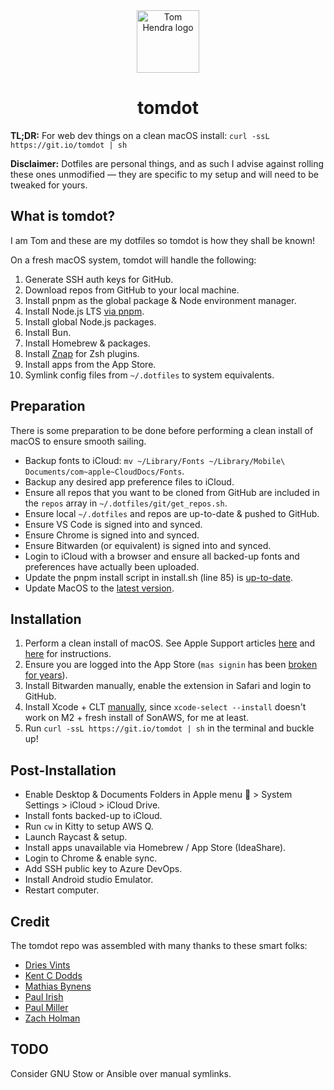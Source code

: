 <div align=center>
<img alt="Tom Hendra logo" src="https://res.cloudinary.com/tomhendra/image/upload/v1696166377/tomhendra-logo/tomhendra-avatar.png" width="100" />
<h1>tomdot</h1>
</div>

**TL;DR:** For web dev things on a clean macOS install: `curl -ssL https://git.io/tomdot | sh`

**Disclaimer:** Dotfiles are personal things, and as such I advise against rolling these ones unmodified — they are specific to my setup and will need to be tweaked for yours.

## What is tomdot?

I am Tom and these are my dotfiles so tomdot is how they shall be known!

On a fresh macOS system, tomdot will handle the following:

1. Generate SSH auth keys for GitHub.
2. Download repos from GitHub to your local machine.
3. Install pnpm as the global package & Node environment manager.
4. Install Node.js LTS [via pnpm](https://pnpm.io/cli/env).
5. Install global Node.js packages.
6. Install Bun.
7. Install Homebrew & packages.
8. Install [Znap](https://github.com/marlonrichert/zsh-snap) for Zsh plugins.
9. Install apps from the App Store.
10. Symlink config files from `~/.dotfiles` to system equivalents.

## Preparation

There is some preparation to be done before performing a clean install of macOS to ensure smooth sailing.

- Backup fonts to iCloud: `mv ~/Library/Fonts ~/Library/Mobile\ Documents/com~apple~CloudDocs/Fonts`.
- Backup any desired app preference files to iCloud.
- Ensure all repos that you want to be cloned from GitHub are included in the `repos` array in `~/.dotfiles/git/get_repos.sh`.
- Ensure local `~/.dotfiles` and repos are up-to-date & pushed to GitHub.
- Ensure VS Code is signed into and synced.
- Ensure Chrome is signed into and synced.
- Ensure Bitwarden (or equivalent) is signed into and synced.
- Login to iCloud with a browser and ensure all backed-up fonts and preferences have actually been uploaded.
- Update the pnpm install script in install.sh (line 85) is [up-to-date](https://pnpm.io/installation#on-posix-systems).
- Update MacOS to the [latest version](https://support.apple.com/en-us/HT201541).

## Installation

1. Perform a clean install of macOS. See Apple Support articles [here](https://support.apple.com/en-gb/guide/mac-help/mh27903/mac) and [here](https://support.apple.com/en-us/HT204904) for instructions.
2. Ensure you are logged into the App Store (`mas signin` has been [broken for years](https://github.com/mas-cli/mas/issues/164)).
3. Install Bitwarden manually, enable the extension in Safari and login to GitHub.
4. Install Xcode + CLT [manually](https://developer.apple.com/download/all/), since `xcode-select --install` doesn't work on M2 + fresh install of SonAWS, for me at least.
5. Run `curl -ssL https://git.io/tomdot | sh` in the terminal and buckle up!

## Post-Installation

- Enable Desktop & Documents Folders in Apple menu  > System Settings > iCloud > iCloud Drive.
- Install fonts backed-up to iCloud.
- Run `cw` in Kitty to setup AWS Q.
- Launch Raycast & setup.
- Install apps unavailable via Homebrew / App Store (IdeaShare).
- Login to Chrome & enable sync.
- Add SSH public key to Azure DevOps.
- Install Android studio Emulator.
- Restart computer.

## Credit

The tomdot repo was assembled with many thanks to these smart folks:

- [Dries Vints](https://github.com/driesvints/dotfiles)
- [Kent C Dodds](https://github.com/kentcdodds/dotfiles)
- [Mathias Bynens](https://github.com/mathiasbynens/dotfiles)
- [Paul Irish](https://github.com/paulirish/dotfiles)
- [Paul Miller](https://github.com/paulmillr/dotfiles)
- [Zach Holman](https://github.com/holman/dotfiles)

## TODO

Consider GNU Stow or Ansible over manual symlinks.
